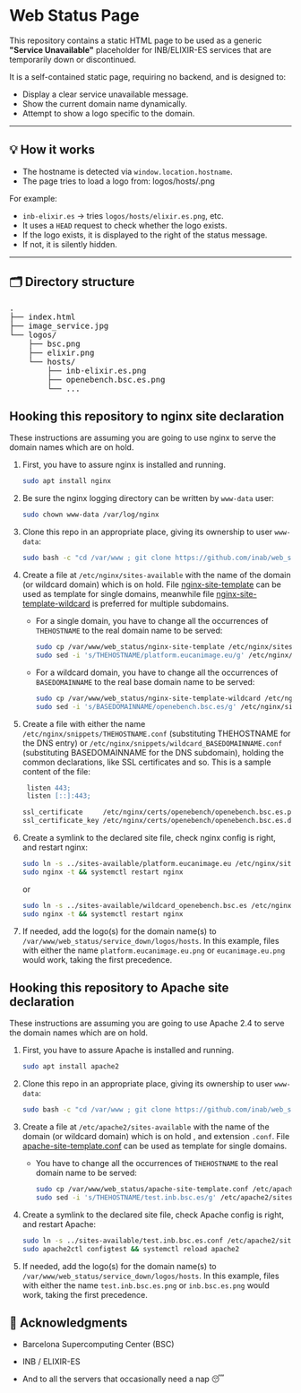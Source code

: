 # Web Status Page

This repository contains a static HTML page to be used as a generic **"Service Unavailable"** placeholder for INB/ELIXIR-ES services that are temporarily down or discontinued.

It is a self-contained static page, requiring no backend, and is designed to:

- Display a clear service unavailable message.
- Show the current domain name dynamically.
- Attempt to show a logo specific to the domain.

---

## 💡 How it works

- The hostname is detected via `window.location.hostname`.
- The page tries to load a logo from: logos/hosts/<subdomain>.png

For example:
- `inb-elixir.es` → tries `logos/hosts/elixir.es.png`, etc.
- It uses a `HEAD` request to check whether the logo exists.
- If the logo exists, it is displayed to the right of the status message.
- If not, it is silently hidden.

---

## 🗂 Directory structure
<pre>
.
├── index.html
├── image_service.jpg
└── logos/
    ├── bsc.png
    ├── elixir.png
    └── hosts/
        ├── inb-elixir.es.png
        ├── openebench.bsc.es.png
        └── ...
</pre>

## Hooking this repository to nginx site declaration

These instructions are assuming you are going to use nginx to serve the
domain names which are on hold.

1. First, you have to assure nginx is installed and running.

   ```bash
   sudo apt install nginx
   ```

2. Be sure the nginx logging directory can be written by `www-data` user:

   ```bash
   sudo chown www-data /var/log/nginx
   ```

3. Clone this repo in an appropriate place, giving its ownership to user `www-data`:

   ```bash
   sudo bash -c "cd /var/www ; git clone https://github.com/inab/web_status ; chown -R www-data: web_status"
   ```

4. Create a file at `/etc/nginx/sites-available` with the name of the domain
  (or wildcard domain) which is on hold. File [nginx-site-template](nginx-site-template) can be used as template
  for single domains, meanwhile file [nginx-site-template-wildcard](nginx-site-template-wildcard) is preferred for
  multiple subdomains.

   * For a single domain, you have to change all the occurrences of `THEHOSTNAME` to the real
     domain name to be served:
  
     ```bash
     sudo cp /var/www/web_status/nginx-site-template /etc/nginx/sites-available/platform.eucanimage.eu
     sudo sed -i 's/THEHOSTNAME/platform.eucanimage.eu/g' /etc/nginx/sites-available/platform.eucanimage.eu
     ```

   * For a wildcard domain, you have to change all the occurrences of `BASEDOMAINNAME` to the real
     base domain name to be served:
  
     ```bash
     sudo cp /var/www/web_status/nginx-site-template-wildcard /etc/nginx/sites-available/wildcard_openebench.bsc.es
     sudo sed -i 's/BASEDOMAINNAME/openebench.bsc.es/g' /etc/nginx/sites-available/wildcard_openebench.bsc.es
     ```

5. Create a file with either the name `/etc/nginx/snippets/THEHOSTNAME.conf` (substituting THEHOSTNAME for the DNS entry)
   or `/etc/nginx/snippets/wildcard_BASEDOMAINNAME.conf` (substituting BASEDOMAINNAME for the DNS subdomain),
   holding the common declarations, like SSL certificates and so. This is a sample content of the file:
   
   ```apache
	listen 443;
	listen [::]:443;

   ssl_certificate     /etc/nginx/certs/openebench/openebench.bsc.es.pem;
   ssl_certificate_key /etc/nginx/certs/openebench/openebench.bsc.es.decrypt.key;
   ```

6. Create a symlink to the declared site file, check nginx config is right, and restart nginx:

   ```bash
   sudo ln -s ../sites-available/platform.eucanimage.eu /etc/nginx/sites-enabled
   sudo nginx -t && systemctl restart nginx
   ```

   or

   ```bash
   sudo ln -s ../sites-available/wildcard_openebench.bsc.es /etc/nginx/sites-enabled
   sudo nginx -t && systemctl restart nginx
   ```

7. If needed, add the logo(s) for the domain name(s) to `/var/www/web_status/service_down/logos/hosts`.
  In this example, files with either the name `platform.eucanimage.eu.png` or `eucanimage.eu.png`
  would work, taking the first precedence.

## Hooking this repository to Apache site declaration

These instructions are assuming you are going to use Apache 2.4 to serve the
domain names which are on hold.

1. First, you have to assure Apache is installed and running.

   ```bash
   sudo apt install apache2
   ```

2. Clone this repo in an appropriate place, giving its ownership to user `www-data`:

   ```bash
   sudo bash -c "cd /var/www ; git clone https://github.com/inab/web_status ; chown -R www-data: web_status"
   ```

3. Create a file at `/etc/apache2/sites-available` with the name of the domain
  (or wildcard domain) which is on hold , and extension `.conf`. File [apache-site-template.conf](apache-site-template.conf) can be used as template
  for single domains.

   * You have to change all the occurrences of `THEHOSTNAME` to the real
     domain name to be served:
  
     ```bash
     sudo cp /var/www/web_status/apache-site-template.conf /etc/apache2/sites-available/test.inb.bsc.es.conf
     sudo sed -i 's/THEHOSTNAME/test.inb.bsc.es/g' /etc/apache2/sites-available/test.inb.bsc.es.conf
     ```

4. Create a symlink to the declared site file, check Apache config is right, and restart Apache:

   ```bash
   sudo ln -s ../sites-available/test.inb.bsc.es.conf /etc/apache2/sites-enabled
   sudo apache2ctl configtest && systemctl reload apache2
   ```

5. If needed, add the logo(s) for the domain name(s) to `/var/www/web_status/service_down/logos/hosts`.
  In this example, files with either the name `test.inb.bsc.es.png` or `inb.bsc.es.png`
  would work, taking the first precedence.

## 🙌 Acknowledgments

- Barcelona Supercomputing Center (BSC)

- INB / ELIXIR-ES

- And to all the servers that occasionally need a nap 😴
